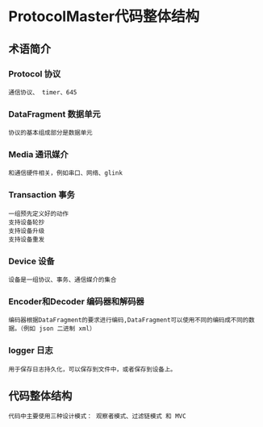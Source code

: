 # ProtocolMaster代码整体结构


## 术语简介

### Protocol 协议
    通信协议、 timer、645

### DataFragment 数据单元
    协议的基本组成部分是数据单元

### Media  通讯媒介
    和通信硬件相关，例如串口、网络、glink

### Transaction  事务
    一组预先定义好的动作
    支持设备轮抄
    支持设备升级
    支持设备重发

### Device 设备
    设备是一组协议、事务、通信媒介的集合

### Encoder和Decoder 编码器和解码器
    编码器根据DataFragment的要求进行编码,DataFragment可以使用不同的编码成不同的数据。（例如 json 二进制 xml）

### logger 日志
    用于保存日志持久化，可以保存到文件中，或者保存到设备上。


## 代码整体结构
    代码中主要使用三种设计模式： 观察者模式、过滤链模式 和 MVC



